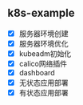 k8s-example
---

- [x] 服务器环境创建
- [x] 服务器环境优化
- [x] kubeadm初始化
- [x] calico网络插件
- [x] dashboard
- [x] 无状态应用部署
- [x] 有状态应用部署